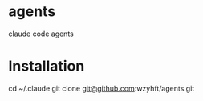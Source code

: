 # agents
claude code agents

# Installation
cd ~/.claude
git clone git@github.com:wzyhft/agents.git



